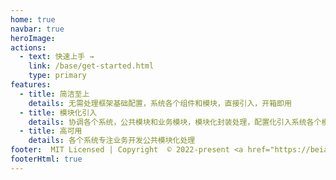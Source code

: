 ```yaml
---
home: true
navbar: true
heroImage: 
actions:
  - text: 快速上手 →
    link: /base/get-started.html
    type: primary
features:
  - title: 简洁至上
    details: 无需处理框架基础配置，系统各个组件和模块，直接引入，开箱即用
  - title: 模块化引入
    details: 协调各个系统，公共模块和业务模块，模块化封装处理，配置化引入系统各个模块
  - title: 高可用
    details: 各个系统专注业务开发公共模块化处理
footer:  MIT Licensed | Copyright  © 2022-present <a href="https://beian.miit.gov.cn" target="_blank">湘ICP备18020462号-1</a>
footerHtml: true
---
```

<SearchBox ></SearchBox>